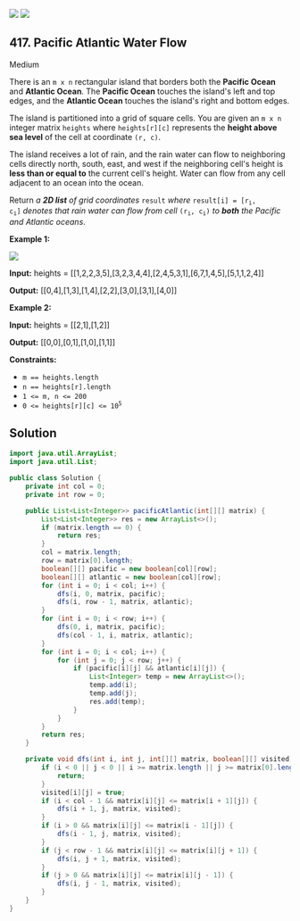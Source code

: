 [![](https://img.shields.io/github/stars/javadev/LeetCode-in-Java?label=Stars&style=flat-square)](https://github.com/javadev/LeetCode-in-Java)
[![](https://img.shields.io/github/forks/javadev/LeetCode-in-Java?label=Fork%20me%20on%20GitHub%20&style=flat-square)](https://github.com/javadev/LeetCode-in-Java/fork)

## 417\. Pacific Atlantic Water Flow

Medium

There is an `m x n` rectangular island that borders both the **Pacific Ocean** and **Atlantic Ocean**. The **Pacific Ocean** touches the island's left and top edges, and the **Atlantic Ocean** touches the island's right and bottom edges.

The island is partitioned into a grid of square cells. You are given an `m x n` integer matrix `heights` where `heights[r][c]` represents the **height above sea level** of the cell at coordinate `(r, c)`.

The island receives a lot of rain, and the rain water can flow to neighboring cells directly north, south, east, and west if the neighboring cell's height is **less than or equal to** the current cell's height. Water can flow from any cell adjacent to an ocean into the ocean.

Return _a **2D list** of grid coordinates_ `result` _where_ <code>result[i] = [r<sub>i</sub>, c<sub>i</sub>]</code> _denotes that rain water can flow from cell_ <code>(r<sub>i</sub>, c<sub>i</sub>)</code> _to **both** the Pacific and Atlantic oceans_.

**Example 1:**

![](https://assets.leetcode.com/uploads/2021/06/08/waterflow-grid.jpg)

**Input:** heights = \[\[1,2,2,3,5],[3,2,3,4,4],[2,4,5,3,1],[6,7,1,4,5],[5,1,1,2,4]]

**Output:** [[0,4],[1,3],[1,4],[2,2],[3,0],[3,1],[4,0]] 

**Example 2:**

**Input:** heights = \[\[2,1],[1,2]]

**Output:** [[0,0],[0,1],[1,0],[1,1]] 

**Constraints:**

*   `m == heights.length`
*   `n == heights[r].length`
*   `1 <= m, n <= 200`
*   <code>0 <= heights[r][c] <= 10<sup>5</sup></code>

## Solution

```java
import java.util.ArrayList;
import java.util.List;

public class Solution {
    private int col = 0;
    private int row = 0;

    public List<List<Integer>> pacificAtlantic(int[][] matrix) {
        List<List<Integer>> res = new ArrayList<>();
        if (matrix.length == 0) {
            return res;
        }
        col = matrix.length;
        row = matrix[0].length;
        boolean[][] pacific = new boolean[col][row];
        boolean[][] atlantic = new boolean[col][row];
        for (int i = 0; i < col; i++) {
            dfs(i, 0, matrix, pacific);
            dfs(i, row - 1, matrix, atlantic);
        }
        for (int i = 0; i < row; i++) {
            dfs(0, i, matrix, pacific);
            dfs(col - 1, i, matrix, atlantic);
        }
        for (int i = 0; i < col; i++) {
            for (int j = 0; j < row; j++) {
                if (pacific[i][j] && atlantic[i][j]) {
                    List<Integer> temp = new ArrayList<>();
                    temp.add(i);
                    temp.add(j);
                    res.add(temp);
                }
            }
        }
        return res;
    }

    private void dfs(int i, int j, int[][] matrix, boolean[][] visited) {
        if (i < 0 || j < 0 || i >= matrix.length || j >= matrix[0].length || visited[i][j]) {
            return;
        }
        visited[i][j] = true;
        if (i < col - 1 && matrix[i][j] <= matrix[i + 1][j]) {
            dfs(i + 1, j, matrix, visited);
        }
        if (i > 0 && matrix[i][j] <= matrix[i - 1][j]) {
            dfs(i - 1, j, matrix, visited);
        }
        if (j < row - 1 && matrix[i][j] <= matrix[i][j + 1]) {
            dfs(i, j + 1, matrix, visited);
        }
        if (j > 0 && matrix[i][j] <= matrix[i][j - 1]) {
            dfs(i, j - 1, matrix, visited);
        }
    }
}
```